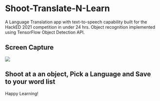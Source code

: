 # Shoot-Translate-N-Learn
A Language Translation app with text-to-speech capability built for the HackED 2021 competition in under 24 hrs. Object recognition implemented using TensorFlow Object Detection API.

## Screen Capture
![](https://github.com/JawadHossain/Shoot-Translate-N-Learn/blob/main/presentation/ScreenCapture.gif)

## Shoot at a an object, Pick a Language and Save to your word list
Happy Learning!